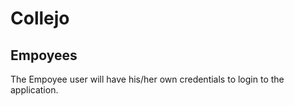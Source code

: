 # Collejo 
## Empoyees

The Empoyee user will have his/her own credentials to login to the application.
